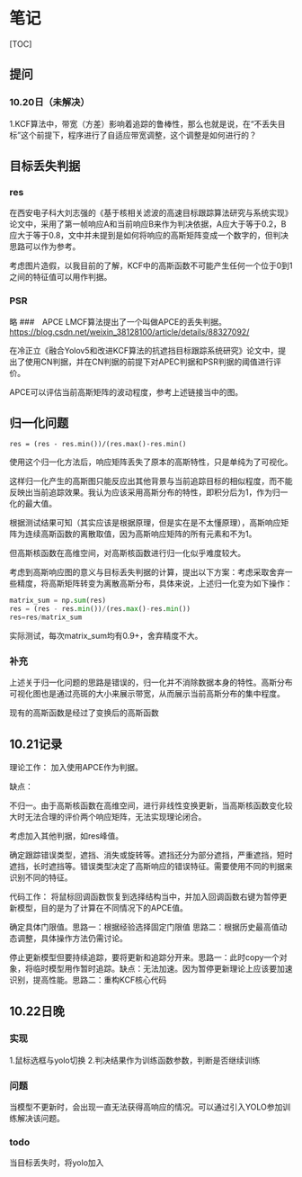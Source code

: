 # 笔记

[TOC]

## 提问
### 10.20日（未解决）
1.KCF算法中，带宽（方差）影响着追踪的鲁棒性，那么也就是说，在“不丢失目标”这个前提下，程序进行了自适应带宽调整，这个调整是如何进行的？



## 目标丢失判据
### res
在西安电子科大刘志强的《基于核相关滤波的高速目标跟踪算法研究与系统实现》论文中，采用了第一帧响应A和当前响应B来作为判决依据，A应大于等于0.2，B应大于等于0.8，文中并未提到是如何将响应的高斯矩阵变成一个数字的，但判决思路可以作为参考。

考虑图片造假，以我目前的了解，KCF中的高斯函数不可能产生任何一个位于0到1之间的特征值可以用作判据。



### PSR
略
###　APCE
LMCF算法提出了一个叫做APCE的丢失判据。
https://blog.csdn.net/weixin_38128100/article/details/88327092/

在冷正立《融合Yolov5和改进KCF算法的抗遮挡目标跟踪系统研究》论文中，提出了使用CN判据，并在CN判据的前提下对APEC判据和PSR判据的阈值进行评价。

APCE可以评估当前高斯矩阵的波动程度，参考上述链接当中的图。
## 归一化问题
`res = (res - res.min())/(res.max()-res.min()`

使用这个归一化方法后，响应矩阵丢失了原本的高斯特性，只是单纯为了可视化。

这样归一化产生的高斯图只能反应出其他背景与当前追踪目标的相似程度，而不能反映出当前追踪效果。我认为应该采用高斯分布的特性，即积分后为1，作为归一化的最大值。



根据测试结果可知（其实应该是根据原理，但是实在是不太懂原理），高斯响应矩阵为连续高斯函数的离散取值，因为高斯响应矩阵的所有元素和不为1。

但高斯核函数在高维空间，对高斯核函数进行归一化似乎难度较大。

考虑到高斯响应图的意义与目标丢失判据的计算，提出以下方案：考虑采取舍弃一些精度，将高斯矩阵转变为离散高斯分布，具体来说，上述归一化变为如下操作：

```python
matrix_sum = np.sum(res) 
res = (res - res.min())/(res.max()-res.min())
res=res/matrix_sum
```

实际测试，每次matrix_sum均有0.9+，舍弃精度不大。

### 补充

上述关于归一化问题的思路是错误的，归一化并不消除数据本身的特性。高斯分布可视化图也是通过亮斑的大小来展示带宽，从而展示当前高斯分布的集中程度。

现有的高斯函数是经过了变换后的高斯函数

## 10.21记录


理论工作：
加入使用APCE作为判据。

缺点：

不归一。由于高斯核函数在高维空间，进行非线性变换更新，当高斯核函数变化较大时无法合理的评价两个响应矩阵，无法实现理论闭合。

考虑加入其他判据，如res峰值。

确定跟踪错误类型，遮挡、消失或旋转等。遮挡还分为部分遮挡，严重遮挡，短时遮挡，长时遮挡等。错误类型决定了高斯响应的错误特征。需要使用不同的判据来识别不同的特征。

代码工作：
将鼠标回调函数恢复到选择结构当中，并加入回调函数右键为暂停更新模型，目的是为了计算在不同情况下的APCE值。

确定具体门限值。思路一：根据经验选择固定门限值 思路二：根据历史最高值动态调整，具体操作方法仍需讨论。

停止更新模型但要持续追踪，要将更新和追踪分开来。思路一：此时copy一个对象，将临时模型用作暂时追踪。缺点：无法加速。因为暂停更新理论上应该要加速识别，提高性能。思路二：重构KCF核心代码

## 10.22日晚
### 实现
1.鼠标选框与yolo切换
2.判决结果作为训练函数参数，判断是否继续训练
### 问题
当模型不更新时，会出现一直无法获得高响应的情况。可以通过引入YOLO参加训练解决该问题。
### todo
当目标丢失时，将yolo加入
